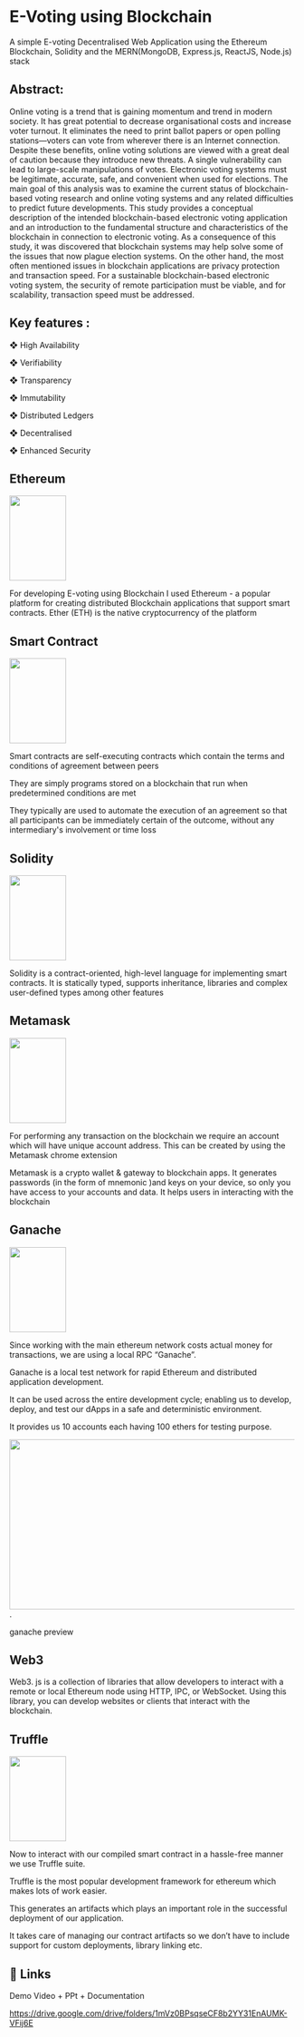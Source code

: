 
# E-Voting using Blockchain

A simple E-voting Decentralised Web Application using the Ethereum Blockchain, Solidity and the MERN(MongoDB, Express.js, ReactJS, Node.js) stack


## Abstract:

Online voting is a trend that is gaining momentum and trend in modern society. It has great potential to decrease organisational costs and increase voter turnout. It eliminates the need to print ballot papers or open polling stations—voters can vote from wherever there is an Internet connection. Despite these benefits, online voting solutions are viewed with a great deal of caution because they introduce new threats. A single vulnerability can lead to large-scale manipulations of votes. Electronic voting systems must be legitimate, accurate, safe, and convenient when used for elections. The main goal of this analysis was to examine the current status of blockchain-based voting research and online voting systems and any related difficulties to predict future developments. This study provides a conceptual description of the intended blockchain-based electronic voting application and an introduction to the fundamental structure and characteristics of the blockchain in connection to electronic voting. As a consequence of this study, it was discovered that blockchain systems may help solve some of the issues that now plague election systems. On the other hand, the most often mentioned issues in blockchain applications are privacy protection and transaction speed. For a sustainable blockchain-based electronic voting system, the security of remote participation must be viable, and for scalability, transaction speed must be addressed.
## Key features :

❖ High Availability

❖ Verifiability

❖ Transparency

❖ Immutability

❖ Distributed Ledgers

❖ Decentralised

❖ Enhanced Security
## Ethereum

<img src="https://upload.wikimedia.org/wikipedia/commons/thumb/0/05/Ethereum_logo_2014.svg/1257px-Ethereum_logo_2014.svg.png" height="150px" width="100px"/>

For developing E-voting using Blockchain I used Ethereum - a popular platform for
creating distributed Blockchain applications that support smart contracts. Ether (ETH) is the native cryptocurrency of the platform

## Smart Contract

<img src="https://media.istockphoto.com/id/981755738/vector/smart-contract-audit-or-smart-contract-review-icon-main-electronic-blockchain-ico-document.jpg?s=170667a&w=0&k=20&c=o-fcpTigbkbFTw_Souc5R7MHe8rqABmi2k_aSxaQqvI=" height="150px" width="100px"/>

Smart contracts are self-executing contracts which contain the terms and conditions of
agreement between peers

They are simply programs stored on a blockchain that run when predetermined conditions are met

They typically are used to automate the execution of an agreement so that all participants can be immediately certain of the outcome, without any intermediary's involvement or time loss

## Solidity

<img src="https://styles.redditmedia.com/t5_37k24/styles/communityIcon_1etv9auttp181.png" height="150px" width="100px"/>

Solidity is a contract-oriented, high-level language for implementing smart contracts. It is
statically typed, supports inheritance, libraries and complex user-defined types among
other features

## Metamask

<img src="https://upload.wikimedia.org/wikipedia/commons/thumb/3/36/MetaMask_Fox.svg/800px-MetaMask_Fox.svg.png" height="150px" width="100px"/>


For performing any transaction on the blockchain we require an account which will have unique account address. This can be created by using the Metamask chrome extension

Metamask is a crypto wallet & gateway to blockchain apps. It generates passwords (in the
form of mnemonic )and keys on your device, so only you have access to your accounts and data. It helps users in interacting with the blockchain

## Ganache

<img src="https://encrypted-tbn0.gstatic.com/images?q=tbn:ANd9GcQ3VgNhP1A0wkrHPmYn6RWokpJTIMqQLOcv8JDS1L8Y-ojRWey6F57g9Bn1FmFnziE_doQ&usqp=CAU" height="150px" width="100px"/>

Since working with the main ethereum network costs actual money for transactions, we are using a local RPC “Ganache”.

Ganache is a local test network for rapid Ethereum and distributed application development.

It can be used across the entire development cycle; enabling us to develop, deploy, and test our dApps in a safe and deterministic environment.

It provides us 10 accounts each having 100 ethers for testing purpose.

<img src="https://trufflesuite.com/img/ganache-window.png" height="300px" width="1000px"/>
.

ganache preview 
## Web3

Web3. js is a collection of libraries that allow developers to interact with a remote or local Ethereum node using HTTP, IPC, or WebSocket. Using this library, you can develop websites or clients that interact with the blockchain.


## Truffle

<img src="https://trufflesuite.com/assets/logo.png" height="150px" width="100px"/>

Now to interact with our compiled smart contract in a hassle-free manner we use
Truffle suite.

Truffle is the most popular development framework for ethereum which makes
lots of work easier.

This generates an artifacts which plays an important role in the successful
deployment of our application.

It takes care of managing our contract artifacts so we don’t have to include support
for custom deployments, library linking etc.

## 🔗 Links

Demo Video + PPt + Documentation

https://drive.google.com/drive/folders/1mVz0BPsqseCF8b2YY31EnAUMK-VFij6E
